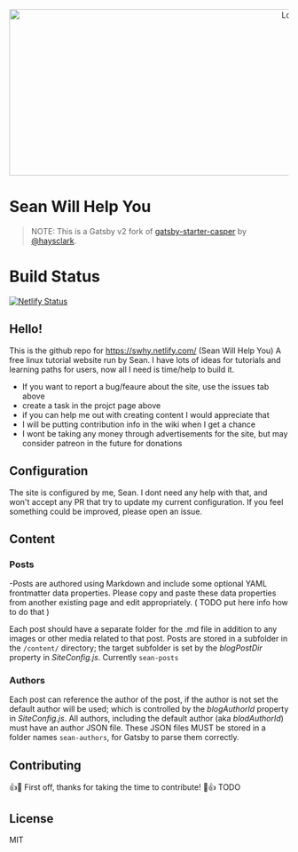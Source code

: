<div align="center">
    <img src="https://picsum.photos/id/1079/2000/600" alt="Logo" width='1000px' height='300px'/>
</div>

# Sean Will Help You
> NOTE: This is a Gatsby v2 fork of [gatsby-starter-casper](https://github.com/haysclark/gatsby-starter-casper) by [@haysclark](https://github.com/haysclark). 

# Build Status
[![Netlify Status](https://api.netlify.com/api/v1/badges/5388013f-ceda-4ecc-95fe-187dee925433/deploy-status)](https://app.netlify.com/sites/swhy/deploys)

## Hello! 
This is the github repo for https://swhy.netlify.com/ (Sean Will Help You)
A free linux tutorial website run by Sean. 
I have lots of ideas for tutorials and learning paths for users, now all I need is time/help to build it.

- If you want to report a bug/feaure about the site, use the issues tab above
- create a task in the projct page above
- if you can help me out with creating content I would appreciate that
- I will be putting contribution info in the wiki when I get a chance
- I wont be taking any money through advertisements for the site, but may consider patreon in the future for donations


## Configuration

The site is configured by me, Sean. I dont need any help with that, and won't accept any PR that try to update my current configuration. If you feel something could be improved, please open an issue.


## Content

### Posts

-Posts are authored using Markdown and include some optional YAML frontmatter data properties. Please copy and paste these data properties from another existing page and edit appropriately. ( TODO put here info how to do that ) 

Each post should have a separate folder for the .md file in addition to any images or other media related to that post.  Posts are stored in a subfolder in the ```/content/``` directory; the target subfolder is set by the _blogPostDir_ property in _SiteConfig.js_.
Currently ```sean-posts```

### Authors

Each post can reference the author of the post, if the author is not set the default author will be used; which is controlled by the _blogAuthorId_ property in _SiteConfig.js_.  All authors, including the default author (aka _blodAuthorId_) must have an author JSON file.  These JSON files MUST be stored in a folder names ```sean-authors```, for Gatsby to parse them correctly. 

## Contributing

👍🎉 First off, thanks for taking the time to contribute! 🎉👍
TODO

## License

MIT
